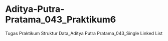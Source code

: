 # Aditya-Putra-Pratama_043_Praktikum6
Tugas Praktikum Struktur Data_Aditya Putra Pratama_043_Single Linked List
